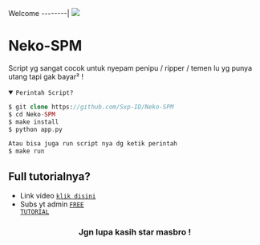 Welcome
--------|
![](https://media.tenor.com/iVCiM9W7cvYAAAAd/welcome.gif)

# Neko-SPM
Script yg sangat cocok untuk nyepam penipu / ripper / temen lu yg punya utang tapi gak bayar² !

<details open><summary><code>Perintah Script?</code></summary>

```php
$ git clone https://github.com/Sxp-ID/Neko-SPM
$ cd Neko-SPM
$ make install
$ python app.py

Atau bisa juga run script nya dg ketik perintah
$ make run
```
</details>

## Full tutorialnya?
- Link video <code><a href="">klik disini</a></code>
- Subs yt admin <code><a href="https://youtube.com/@freetutorialofficial">FREE TUTORIAL</a></code>
<div align="center">

### Jgn lupa kasih star masbro !
</div>

